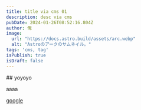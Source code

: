 ```yaml
---
title: title via cms 01
description: desc via cms
pubDate: 2024-01-26T08:52:16.804Z
author: 俺
image:
  url: "https://docs.astro.build/assets/arc.webp"
  alt: "Astroのアークのサムネイル。"
tags: 'cms, tag'
isPublish: true
isDraft: false
---
```

#﻿# yoyoyo

a﻿aaa

[﻿google](https://www.google.com/)